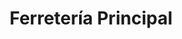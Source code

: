 ---
title: "Ferretería Principal"
url: /ciudad-guayana-san-felix/ferreteria-principal/
shop: Eisenwaren
---
